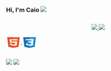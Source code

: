 ### Hi, I'm Caio <img src="https://github.com/TheDudeThatCode/TheDudeThatCode/blob/master/Assets/Hi.gif" width="25px">

##

<div align="center">
  <a href="https://github.com/caiopeternela">
  <img height="180em" src="https://github-readme-stats.vercel.app/api?username=caiopeternela&show_icons=true&custom_title=My Github Stats&theme=midnight-purple&bg_color=2e292d&title_color=96e617&icon_color=e34c26&include_all_commits=true&count_private=true&border_radius=2em&hide_border=true&hide_rank=true">
  <img height="180em" src="https://github-readme-stats.vercel.app/api/top-langs/?username=caiopeternela&custom_title=My Favorite Technologies&layout=compact&langs_count=7&theme=midnight-purple&title_color=96e617&icon_color=96e617&bg_color=2e292d&card_width=225em&border_radius=1em&hide_border=true">
</div>
<div style="display: inline_block"><br>
  <img align="center" alt="HTML" height="30" width="40" src="https://raw.githubusercontent.com/devicons/devicon/master/icons/html5/html5-original.svg">
  <img align="center" alt="CSS" height="30" width="40" src="https://raw.githubusercontent.com/devicons/devicon/master/icons/css3/css3-original.svg">
</div>

##

<div>
  <a href = "mailto:caiopeternela.dev@gmail.com"><img src="https://img.shields.io/badge/Gmail-D14836?style=for-the-badge&logo=gmail&logoColor=white" target="_blank"></a>
  <a href="https://www.linkedin.com/in/caiopeternela" target="_blank"><img src="https://img.shields.io/badge/-LinkedIn-%230077B5?style=for-the-badge&logo=linkedin&logoColor=white" target="_blank"></a>
</div>
